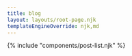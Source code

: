 ```yaml
---
title: blog
layout: layouts/root-page.njk
templateEngineOverride: njk,md
---
```


{% include "components/post-list.njk" %}